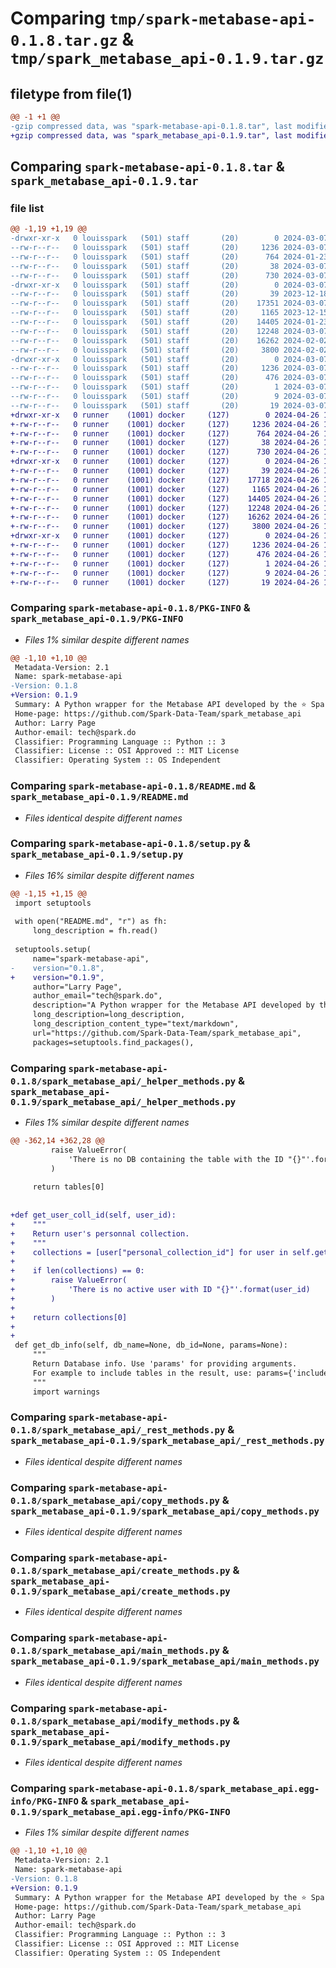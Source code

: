 # Comparing `tmp/spark-metabase-api-0.1.8.tar.gz` & `tmp/spark_metabase_api-0.1.9.tar.gz`

## filetype from file(1)

```diff
@@ -1 +1 @@
-gzip compressed data, was "spark-metabase-api-0.1.8.tar", last modified: Thu Mar  7 10:58:14 2024, max compression
+gzip compressed data, was "spark_metabase_api-0.1.9.tar", last modified: Fri Apr 26 14:46:44 2024, max compression
```

## Comparing `spark-metabase-api-0.1.8.tar` & `spark_metabase_api-0.1.9.tar`

### file list

```diff
@@ -1,19 +1,19 @@
-drwxr-xr-x   0 louisspark   (501) staff       (20)        0 2024-03-07 10:58:14.276891 spark-metabase-api-0.1.8/
--rw-r--r--   0 louisspark   (501) staff       (20)     1236 2024-03-07 10:58:14.276638 spark-metabase-api-0.1.8/PKG-INFO
--rw-r--r--   0 louisspark   (501) staff       (20)      764 2024-01-23 16:28:04.000000 spark-metabase-api-0.1.8/README.md
--rw-r--r--   0 louisspark   (501) staff       (20)       38 2024-03-07 10:58:14.276964 spark-metabase-api-0.1.8/setup.cfg
--rw-r--r--   0 louisspark   (501) staff       (20)      730 2024-03-07 10:57:44.000000 spark-metabase-api-0.1.8/setup.py
-drwxr-xr-x   0 louisspark   (501) staff       (20)        0 2024-03-07 10:58:14.275371 spark-metabase-api-0.1.8/spark_metabase_api/
--rw-r--r--   0 louisspark   (501) staff       (20)       39 2023-12-18 11:41:05.000000 spark-metabase-api-0.1.8/spark_metabase_api/__init__.py
--rw-r--r--   0 louisspark   (501) staff       (20)    17351 2024-03-07 10:38:43.000000 spark-metabase-api-0.1.8/spark_metabase_api/_helper_methods.py
--rw-r--r--   0 louisspark   (501) staff       (20)     1165 2023-12-15 13:14:41.000000 spark-metabase-api-0.1.8/spark_metabase_api/_rest_methods.py
--rw-r--r--   0 louisspark   (501) staff       (20)    14405 2024-01-23 16:28:04.000000 spark-metabase-api-0.1.8/spark_metabase_api/copy_methods.py
--rw-r--r--   0 louisspark   (501) staff       (20)    12248 2024-03-07 10:42:39.000000 spark-metabase-api-0.1.8/spark_metabase_api/create_methods.py
--rw-r--r--   0 louisspark   (501) staff       (20)    16262 2024-02-02 15:01:34.000000 spark-metabase-api-0.1.8/spark_metabase_api/main_methods.py
--rw-r--r--   0 louisspark   (501) staff       (20)     3800 2024-02-02 14:37:42.000000 spark-metabase-api-0.1.8/spark_metabase_api/modify_methods.py
-drwxr-xr-x   0 louisspark   (501) staff       (20)        0 2024-03-07 10:58:14.276233 spark-metabase-api-0.1.8/spark_metabase_api.egg-info/
--rw-r--r--   0 louisspark   (501) staff       (20)     1236 2024-03-07 10:58:14.000000 spark-metabase-api-0.1.8/spark_metabase_api.egg-info/PKG-INFO
--rw-r--r--   0 louisspark   (501) staff       (20)      476 2024-03-07 10:58:14.000000 spark-metabase-api-0.1.8/spark_metabase_api.egg-info/SOURCES.txt
--rw-r--r--   0 louisspark   (501) staff       (20)        1 2024-03-07 10:58:14.000000 spark-metabase-api-0.1.8/spark_metabase_api.egg-info/dependency_links.txt
--rw-r--r--   0 louisspark   (501) staff       (20)        9 2024-03-07 10:58:14.000000 spark-metabase-api-0.1.8/spark_metabase_api.egg-info/requires.txt
--rw-r--r--   0 louisspark   (501) staff       (20)       19 2024-03-07 10:58:14.000000 spark-metabase-api-0.1.8/spark_metabase_api.egg-info/top_level.txt
+drwxr-xr-x   0 runner    (1001) docker     (127)        0 2024-04-26 14:46:44.797189 spark_metabase_api-0.1.9/
+-rw-r--r--   0 runner    (1001) docker     (127)     1236 2024-04-26 14:46:44.797189 spark_metabase_api-0.1.9/PKG-INFO
+-rw-r--r--   0 runner    (1001) docker     (127)      764 2024-04-26 14:46:34.000000 spark_metabase_api-0.1.9/README.md
+-rw-r--r--   0 runner    (1001) docker     (127)       38 2024-04-26 14:46:44.797189 spark_metabase_api-0.1.9/setup.cfg
+-rw-r--r--   0 runner    (1001) docker     (127)      730 2024-04-26 14:46:34.000000 spark_metabase_api-0.1.9/setup.py
+drwxr-xr-x   0 runner    (1001) docker     (127)        0 2024-04-26 14:46:44.797189 spark_metabase_api-0.1.9/spark_metabase_api/
+-rw-r--r--   0 runner    (1001) docker     (127)       39 2024-04-26 14:46:34.000000 spark_metabase_api-0.1.9/spark_metabase_api/__init__.py
+-rw-r--r--   0 runner    (1001) docker     (127)    17718 2024-04-26 14:46:34.000000 spark_metabase_api-0.1.9/spark_metabase_api/_helper_methods.py
+-rw-r--r--   0 runner    (1001) docker     (127)     1165 2024-04-26 14:46:34.000000 spark_metabase_api-0.1.9/spark_metabase_api/_rest_methods.py
+-rw-r--r--   0 runner    (1001) docker     (127)    14405 2024-04-26 14:46:34.000000 spark_metabase_api-0.1.9/spark_metabase_api/copy_methods.py
+-rw-r--r--   0 runner    (1001) docker     (127)    12248 2024-04-26 14:46:34.000000 spark_metabase_api-0.1.9/spark_metabase_api/create_methods.py
+-rw-r--r--   0 runner    (1001) docker     (127)    16262 2024-04-26 14:46:34.000000 spark_metabase_api-0.1.9/spark_metabase_api/main_methods.py
+-rw-r--r--   0 runner    (1001) docker     (127)     3800 2024-04-26 14:46:34.000000 spark_metabase_api-0.1.9/spark_metabase_api/modify_methods.py
+drwxr-xr-x   0 runner    (1001) docker     (127)        0 2024-04-26 14:46:44.797189 spark_metabase_api-0.1.9/spark_metabase_api.egg-info/
+-rw-r--r--   0 runner    (1001) docker     (127)     1236 2024-04-26 14:46:44.000000 spark_metabase_api-0.1.9/spark_metabase_api.egg-info/PKG-INFO
+-rw-r--r--   0 runner    (1001) docker     (127)      476 2024-04-26 14:46:44.000000 spark_metabase_api-0.1.9/spark_metabase_api.egg-info/SOURCES.txt
+-rw-r--r--   0 runner    (1001) docker     (127)        1 2024-04-26 14:46:44.000000 spark_metabase_api-0.1.9/spark_metabase_api.egg-info/dependency_links.txt
+-rw-r--r--   0 runner    (1001) docker     (127)        9 2024-04-26 14:46:44.000000 spark_metabase_api-0.1.9/spark_metabase_api.egg-info/requires.txt
+-rw-r--r--   0 runner    (1001) docker     (127)       19 2024-04-26 14:46:44.000000 spark_metabase_api-0.1.9/spark_metabase_api.egg-info/top_level.txt
```

### Comparing `spark-metabase-api-0.1.8/PKG-INFO` & `spark_metabase_api-0.1.9/PKG-INFO`

 * *Files 1% similar despite different names*

```diff
@@ -1,10 +1,10 @@
 Metadata-Version: 2.1
 Name: spark-metabase-api
-Version: 0.1.8
+Version: 0.1.9
 Summary: A Python wrapper for the Metabase API developed by the ⭐️ Spark Tech team
 Home-page: https://github.com/Spark-Data-Team/spark_metabase_api
 Author: Larry Page
 Author-email: tech@spark.do
 Classifier: Programming Language :: Python :: 3
 Classifier: License :: OSI Approved :: MIT License
 Classifier: Operating System :: OS Independent
```

### Comparing `spark-metabase-api-0.1.8/README.md` & `spark_metabase_api-0.1.9/README.md`

 * *Files identical despite different names*

### Comparing `spark-metabase-api-0.1.8/setup.py` & `spark_metabase_api-0.1.9/setup.py`

 * *Files 16% similar despite different names*

```diff
@@ -1,15 +1,15 @@
 import setuptools
 
 with open("README.md", "r") as fh:
     long_description = fh.read()
 
 setuptools.setup(
     name="spark-metabase-api",
-    version="0.1.8",
+    version="0.1.9",
     author="Larry Page",
     author_email="tech@spark.do",
     description="A Python wrapper for the Metabase API developed by the ⭐️ Spark Tech team",
     long_description=long_description,
     long_description_content_type="text/markdown",
     url="https://github.com/Spark-Data-Team/spark_metabase_api",
     packages=setuptools.find_packages(),
```

### Comparing `spark-metabase-api-0.1.8/spark_metabase_api/_helper_methods.py` & `spark_metabase_api-0.1.9/spark_metabase_api/_helper_methods.py`

 * *Files 1% similar despite different names*

```diff
@@ -362,14 +362,28 @@
         raise ValueError(
             'There is no DB containing the table with the ID "{}"'.format(table_id)
         )
 
     return tables[0]
 
 
+def get_user_coll_id(self, user_id):
+    """
+    Return user's personnal collection.
+    """
+    collections = [user["personal_collection_id"] for user in self.get("/api/user/") if user["id"] == user_id]
+
+    if len(collections) == 0:
+        raise ValueError(
+            'There is no active user with ID "{}"'.format(user_id)
+        )
+
+    return collections[0]
+
+
 def get_db_info(self, db_name=None, db_id=None, params=None):
     """
     Return Database info. Use 'params' for providing arguments.
     For example to include tables in the result, use: params={'include':'tables'}
     """
     import warnings
```

### Comparing `spark-metabase-api-0.1.8/spark_metabase_api/_rest_methods.py` & `spark_metabase_api-0.1.9/spark_metabase_api/_rest_methods.py`

 * *Files identical despite different names*

### Comparing `spark-metabase-api-0.1.8/spark_metabase_api/copy_methods.py` & `spark_metabase_api-0.1.9/spark_metabase_api/copy_methods.py`

 * *Files identical despite different names*

### Comparing `spark-metabase-api-0.1.8/spark_metabase_api/create_methods.py` & `spark_metabase_api-0.1.9/spark_metabase_api/create_methods.py`

 * *Files identical despite different names*

### Comparing `spark-metabase-api-0.1.8/spark_metabase_api/main_methods.py` & `spark_metabase_api-0.1.9/spark_metabase_api/main_methods.py`

 * *Files identical despite different names*

### Comparing `spark-metabase-api-0.1.8/spark_metabase_api/modify_methods.py` & `spark_metabase_api-0.1.9/spark_metabase_api/modify_methods.py`

 * *Files identical despite different names*

### Comparing `spark-metabase-api-0.1.8/spark_metabase_api.egg-info/PKG-INFO` & `spark_metabase_api-0.1.9/spark_metabase_api.egg-info/PKG-INFO`

 * *Files 1% similar despite different names*

```diff
@@ -1,10 +1,10 @@
 Metadata-Version: 2.1
 Name: spark-metabase-api
-Version: 0.1.8
+Version: 0.1.9
 Summary: A Python wrapper for the Metabase API developed by the ⭐️ Spark Tech team
 Home-page: https://github.com/Spark-Data-Team/spark_metabase_api
 Author: Larry Page
 Author-email: tech@spark.do
 Classifier: Programming Language :: Python :: 3
 Classifier: License :: OSI Approved :: MIT License
 Classifier: Operating System :: OS Independent
```

